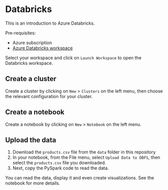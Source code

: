 # Databricks

This is an introduction to Azure Databricks.

Pre-requisites:
- Azure subscription
- [Azure Databricks workspace](https://portal.azure.com/#view/HubsExtension/BrowseResource/resourceType/Microsoft.Databricks%2Fworkspaces)

Select your workspace and click on `Launch Workspace` to open the Databricks workspace.

## Create a cluster

Create a cluster by clicking on `New` > `Clusters` on the left menu, then choose the relevant configuration for your cluster.

## Create a notebook

Create a notebook by clicking on `New` > `Notebook` on the left menu.

## Upload the data

1. Download the `products.csv` file from the `data` folder in this repository
2. In your notebook, from the File menu, select `Upload Data to DBFS`, then select the `products.csv` file you downloaded.
3. Next, copy the PySpark code to read the data.

You can read the data, display it and even create visualizations.
See the notebook for more details.